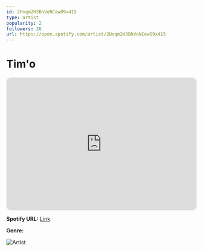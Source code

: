 ```yaml
---
id: 2Hxqm2H3BhVeNCewO9x415
type: artist
popularity: 2
followers: 26
url: https://open.spotify.com/artist/2Hxqm2H3BhVeNCewO9x415
---
```

# Tim'o

<iframe style="border-radius:12px" src="https://open.spotify.com/embed/artist/2Hxqm2H3BhVeNCewO9x415" width="100%" height="352" frameBorder="0" allowfullscreen="" allow="autoplay; clipboard-write; encrypted-media; fullscreen; picture-in-picture" loading="lazy"></iframe>

**Spotify URL:** [Link](https://open.spotify.com/artist/2Hxqm2H3BhVeNCewO9x415)

**Genre:** 

![Artist](https://i.scdn.co/image/ab6761610000e5ebc739ec778d6ef8194a0ac894)
